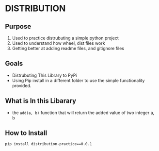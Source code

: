# DISTRIBUTION

## Purpose
1. Used to practice distrubuting a simple python project
1. Used to understand how wheel, dist files work
1. Getting better at adding readme files, and gitignore files

## Goals
- Distrubuting This Library to PyPi
- Using Pip install in a different folder to use the simple functionality provided.

## What is In this Libarary
- the ```add(a, b)``` function that will return the added value of two integer a, b

## How to Install
```pip install distribution-practice==0.0.1```
